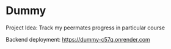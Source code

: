 # Dummy


Project Idea: Track my peermates progress in particular course


Backend deployment: https://dummy-c57q.onrender.com
